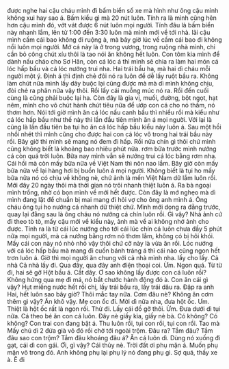 được nghe hai cậu cháu mình đi bấm biển số xe mà hình như ông cậu mình không xui hay sao á. Bấm kiểu gì mà 20 nút luôn. Tính ra là mình cũng hên hơn cậu mình đó, vớt vát được 6 nút luôn mọi người. Tính đâu là bấm biển này nhanh lắm, lên từ 1:00 đến 3:30 luôn mà mình mới về tới nhà. lãi cậu mình cầm cái bao không đi ruộng à, mà bây giờ lúc về cầm cái bao đi không nổi luôn mọi người. Mớ cá này là ở trong vương, trong ruộng nhà mình, chỉ cần bỏ công chút xíu thôi là tao nói ăn không hết luôn. Con tôm kia mình để dành nấu cháo cho Sơ Hân, còn cá lóc á thì mình sẽ chia ra làm hai món cá lóc hấp bầu và cá lóc nướng trui nha. Hai trái bầu ha, mà hai dì cháu mỗi người một ý. Định á thì định chẻ đôi nó ra luôn để dễ lấy ruột bầu ra. Không làm chút nữa mình lấy dây buộc lại cũng được mà mà dì mình không chịu, đòi chẻ ra phân nữa vậy thôi. Rồi lấy cái muỗng múc nó ra. Rồi đến cuối cùng là cũng phải buộc lại ha. Còn đây là gia vị, muối, đường, bột ngọt, hạt nêm, mình cho vô chút hành chút tiêu nữa để ướp con cá cho nó thấm, nó thơm hơn. Nói tới giờ mình ăn cá lóc nấu canh bầu thì nhiều rồi mà kiểu như cá lóc hấp bầu như thế này thì lần đầu tiên mình ăn á mọi người. Với lại là cũng là lần đầu tiên ba tụi ho ăn cá lóc hấp bầu kiểu này luôn á. Sau một hồi nhồi nhét thì mình cũng cho được hai con cá lóc vô trong hai trái bầu này rồi. Bây giờ thì mình sẽ mang nó đem đi hấp. Rồi nữa chín gì thôi chứ mình cũng không biết là khoảng bao nhiêu phút nữa. rơm bữa trước mình nướng cá còn quá trời luôn. Bữa nay mình vẫn sẽ nướng trui cá lóc bằng rơm nha. Cái hồi mà còn mấy bữa nữa về Việt Nam thì nôn nao lắm. Bây giờ còn mấy bữa nữa về lại hàng hơi bị buồn luôn á mọi người. Không biết là tụi ho mấy bữa nữa nó có chịu về không nè, chứ ảnh là mến Việt Nam dữ lắm luôn rồi. Mới đây 20 ngày thôi mà thời gian nó trôi nhanh thiệt luôn á. Ra bà ngoại mình trồng, nhờ có bọn mình về mới hết được. Còn đây là mớ nghẹo mà dì mình đang lặt để chuẩn bị mai mang đi hỏi vợ cho ông anh mình á. Ông cháu ông tụi ho nướng cá nhanh dữ thiệt chứ. Mình mới dọng ra đằng trước, quay lại đằng sau là ông cháu nó nướng cá chín luôn rồi. Gì vậy? Nhà ảnh cứ đi theo tò tò, mấy cậu mới về kiểu này, ảnh mà về ai không nhớ ảnh cho được. Tính ra là từ cái lúc nướng cho tới cái lúc chín cá luôn chưa đầy 5 phút nữa mọi người, mà cá nướng bằng rơm nó thơm lắm, không có bị hôi khói. Mấy cái con này nó nhỏ nhỏ vậy thôi chứ cỡ này là vừa ăn rồi. Lóc nướng với cá lóc hấp bầu mà mang đi cuốn bánh tráng á thì cái nào cũng ngon hết trơn luôn á. Giờ thì mọi người ăn chung với cả nhà mình nha. lấy cho lấy. Cả nhà Cả nhà lấy đi. Qua đây, qua đây anh điện thoại coi. Ừm. Ngon quá. Từ từ đi, hai sẽ gỡ Hột bầu á. Cắt dây. Ơ sao không lấy được con cá luôn rồi? Không hứng qua mẹ đi má, nó bắt chước hành động đó à. Con ăn cái gì vậy? Hụt miếng nước hết rồi chị, lấy trái bầu ra, lấy trái dâu ra. Đập ra anh Hai, hết luôn sao bây giờ? Thôi mắc tay nữa. Cơm đâu nè? Không ăn cơm thêm gì vậy? Ăn khô vậy. Mẹ con ốc đi. Mời dì nữa nha, đưa hột ốc. Ưm. Thiệt là hột ốc rất là ngon rồi. Thử đi. Lấy cái đồ gỡ thôi. Ừm. Đưa dưới dì tụi nữa. Cá theo bé ăn con cá luôn. Đây nè giấy kìa, giấy nè bà. Có không? Có không? Con trai con đang bật á. Thu luôn rồi, tụi con rồi, tụi con rồi. Tao mà Mấy chú dì 2 đứa già vô đó rồi chở tới ngoài trộm. Đâu ra? Tắm đâu? Tắm đâu sao con trộm? Tắm đâu khoáng đâu á? Ăn cá luôn dì. Dùng nó xuống đi gạt, cái dì con gái. Ơi, gì vậy? Cái thủy nè. Trời đất ơi phụ mặn á. Muốn phụ mặn vô trong đó. Anh không phụ lại phụ lý nó đang phụ gì. Sợ quá, thấy xe à. Ê đi